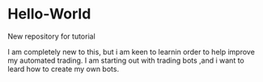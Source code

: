 # Hello-World
New repository for tutorial

I am completely new to this, but i am keen to learnin order to help improve my automated trading.
I am starting out with trading bots ,and i want to leard how to create my own bots.
